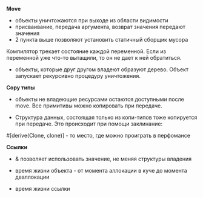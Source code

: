 **Move**

- объекты уничтожаются при выходе из области видимости
- присваивание, передача аргумента, возврат значения передают значения
- 2 пункта выше позволяют установить статичный сборщик мусора

Компилятор трекает состояние каждой переменной. Если из переменной уже что-то вытащили, то он не дает 
к ней обратиться.

- объекты, которые друг другом владеют образуют дерево. Объект запускает рекурсивно процедуру уничтожения.

**Copy типы**
- объекты не владеющие ресурсами остаются доступными после move. Все примитивы можно копировать при передаче.

- Структура данных, состоящая только из копи-типов тоже копируется при передаче. Это происходит при помощи
заклинание:

#[derive(Clone, clone)] - то место, где можно проиграть в перфомансе

**Ссылки**
- & позволяет использовать значение, не меняя структуры владения

- время жизни объекта - от момента аллокации в куче до момента деаллокации

- время жизни ссылки
